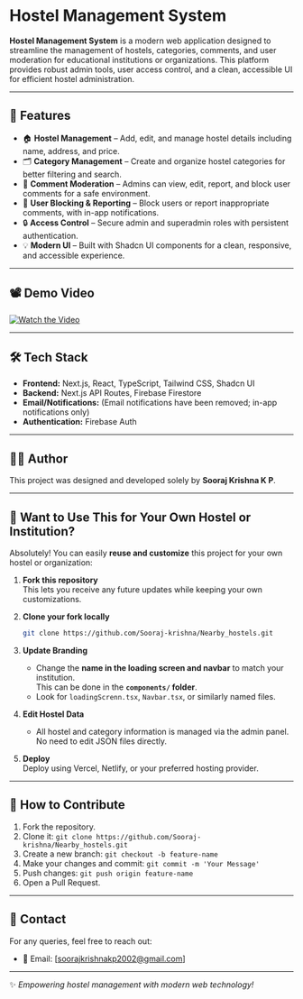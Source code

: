 # Hostel Management System

**Hostel Management System** is a modern web application designed to streamline the management of hostels, categories, comments, and user moderation for educational institutions or organizations. This platform provides robust admin tools, user access control, and a clean, accessible UI for efficient hostel administration.

---

## 🚀 Features
- 🏠 **Hostel Management** – Add, edit, and manage hostel details including name, address, and price.
- 🗂️ **Category Management** – Create and organize hostel categories for better filtering and search.
- 📝 **Comment Moderation** – Admins can view, edit, report, and block user comments for a safe environment.
- 🚫 **User Blocking & Reporting** – Block users or report inappropriate comments, with in-app notifications.
- 🔒 **Access Control** – Secure admin and superadmin roles with persistent authentication.
- 💡 **Modern UI** – Built with Shadcn UI components for a clean, responsive, and accessible experience.

---

## 📽️ Demo Video
[![Watch the Video](https://img.youtube.com/vi/YOUR_VIDEO_ID/maxresdefault.jpg)](https://codecompasss.github.io/project_archive/public/video/demowebsitevideo.mp4)

---

## 🛠️ Tech Stack
- **Frontend:** Next.js, React, TypeScript, Tailwind CSS, Shadcn UI
- **Backend:** Next.js API Routes, Firebase Firestore
- **Email/Notifications:** (Email notifications have been removed; in-app notifications only)
- **Authentication:** Firebase Auth

---

## 👨‍💻 Author
This project was designed and developed solely by **Sooraj Krishna K P**.

---

## 🏫 Want to Use This for Your Own Hostel or Institution?

Absolutely! You can easily **reuse and customize** this project for your own hostel or organization:

1. **Fork this repository**  
   This lets you receive any future updates while keeping your own customizations.

2. **Clone your fork locally**  
   ```bash
   git clone https://github.com/Sooraj-krishna/Nearby_hostels.git
   ```

3. **Update Branding**  
   - Change the **name in the loading screen and navbar** to match your institution.  
     This can be done in the **`components/` folder**.
   - Look for `loadingScrenn.tsx`, `Navbar.tsx`, or similarly named files.

4. **Edit Hostel Data**  
   - All hostel and category information is managed via the admin panel. No need to edit JSON files directly.

5. **Deploy**  
   Deploy using Vercel, Netlify, or your preferred hosting provider.

---

## 📜 How to Contribute
1. Fork the repository.
2. Clone it: `git clone https://github.com/Sooraj-krishna/Nearby_hostels.git`
3. Create a new branch: `git checkout -b feature-name`
4. Make your changes and commit: `git commit -m 'Your Message'`
5. Push changes: `git push origin feature-name`
6. Open a Pull Request.

---

## 📩 Contact
For any queries, feel free to reach out:  
- 📧 Email: [soorajkrishnakp2002@gmail.com]

---

✨ *Empowering hostel management with modern web technology!*  

